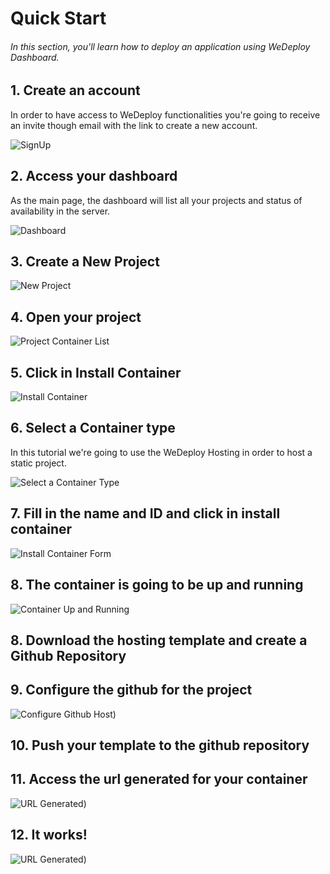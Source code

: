 # Quick Start

###### In this section, you'll learn how to deploy an application using WeDeploy Dashboard.

<!-- <article id="1-create-an-account"> -->

## 1. Create an account

In order to have access to WeDeploy functionalities you're going to receive an invite though email with the link to create a new account.

![SignUp](https://cloud.githubusercontent.com/assets/301291/17794030/c75a120a-6560-11e6-867e-582391b3eb9c.png)

<!-- </article> -->

<!-- <article id="2-access-your-dashboard"> -->

## 2. Access your dashboard

As the main page, the dashboard will list all your projects and status of availability in the server.

![Dashboard](https://cloud.githubusercontent.com/assets/301291/17794055/1648e0c6-6561-11e6-9636-1928a45742d5.png)

<!-- </article> -->

<!-- <article id="3-create-a-new-project"> -->

## 3. Create a New Project

![New Project](https://cloud.githubusercontent.com/assets/301291/17794088/489d7c94-6561-11e6-95d5-218dedc01d40.png)

<!-- </article> -->

<!-- <article id="4-open-your-project"> -->

## 4. Open your project

![Project Container List](https://cloud.githubusercontent.com/assets/301291/17794132/86acb450-6561-11e6-8569-aec65e33fe55.png)

<!-- </article> -->

<!-- <article id="5-click-in-install-container"> -->

## 5. Click in Install Container

![Install Container](https://cloud.githubusercontent.com/assets/301291/17794534/1f2f7aca-6565-11e6-961c-652fcb1cb53b.png)

<!-- </article> -->

<!-- <article id="6-select-a-container-type"> -->

## 6. Select a Container type
In this tutorial we're going to use the WeDeploy Hosting in order to host a static project.

![Select a Container Type](https://cloud.githubusercontent.com/assets/301291/17794174/e36924f8-6561-11e6-8bf1-a14dd40f522b.png)

<!-- </article> -->

<!-- <article id="7-fill-in-the-name-and-id-and-click-in-install-container"> -->

## 7. Fill in the name and ID and click in install container

![Install Container Form](https://cloud.githubusercontent.com/assets/301291/17794576/8db847ce-6565-11e6-92d7-519c59a286f9.png)

<!-- </article> -->

<!-- <article id="8-hosting-template-and-github-repository"> -->

## 8. The container is going to be up and running

![Container Up and Running](https://cloud.githubusercontent.com/assets/301291/17795203/3d8a9184-656b-11e6-8c26-1edf19ee5e49.png)

<!-- </article> -->

<!-- <article id="8-hosting-template-and-github-repository"> -->

## 8. Download the hosting template and create a Github Repository

<!-- </article> -->

<!-- <article id="9-github-project"> -->

## 9. Configure the github for the project

![Configure Github Host](https://cloud.githubusercontent.com/assets/301291/17795272/c3fbf5dc-656b-11e6-8e81-79a97c97f9cb.png))

<!-- </article> -->

<!-- <article id="9-github-project"> -->

## 10. Push your template to the github repository

<!-- </article> -->


<!-- <article id="10-generated-url"> -->

## 11. Access the url generated for your container

![URL Generated](https://cloud.githubusercontent.com/assets/301291/17795316/424b3a2e-656c-11e6-8023-904b83b091f5.png))

<!-- </article> -->

<!-- <article id="11-it-works"> -->

## 12. It works!

![URL Generated](https://cloud.githubusercontent.com/assets/301291/17795480/859b7b3a-656d-11e6-8d78-49e6b9d94640.png))


<!-- </article> -->
